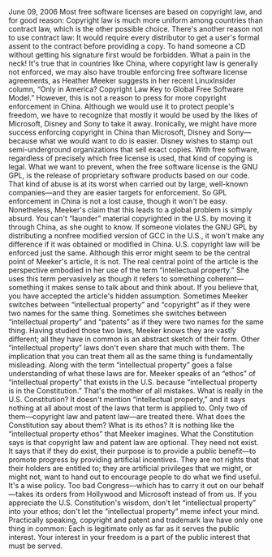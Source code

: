 June 09, 2006 Most free software licenses are based on copyright law, and for good reason: Copyright law is much more uniform among countries than contract law, which is the other possible choice. There's another reason not to use contract law: It would require every distributor to get a user's formal assent to the contract before providing a copy. To hand someone a CD without getting his signature first would be forbidden. What a pain in the neck! It's true that in countries like China, where copyright law is generally not enforced, we may also have trouble enforcing free software license agreements, as Heather Meeker suggests in her recent LinuxInsider column, “Only in America? Copyright Law Key to Global Free Software Model.” However, this is not a reason to press for more copyright enforcement in China. Although we would use it to protect people's freedom, we have to recognize that mostly it would be used by the likes of Microsoft, Disney and Sony to take it away. Ironically, we might have more success enforcing copyright in China than Microsoft, Disney and Sony—because what we would want to do is easier. Disney wishes to stamp out semi-underground organizations that sell exact copies. With free software, regardless of precisely which free license is used, that kind of copying is legal. What we want to prevent, when the free software license is the GNU GPL, is the release of proprietary software products based on our code. That kind of abuse is at its worst when carried out by large, well-known companies—and they are easier targets for enforcement. So GPL enforcement in China is not a lost cause, though it won't be easy. Nonetheless, Meeker's claim that this leads to a global problem is simply absurd. You can't “launder” material copyrighted in the U.S. by moving it through China, as she ought to know. If someone violates the GNU GPL by distributing a nonfree modified version of GCC in the U.S., it won't make any difference if it was obtained or modified in China. U.S. copyright law will be enforced just the same. Although this error might seem to be the central point of Meeker's article, it is not. The real central point of the article is the perspective embodied in her use of the term “intellectual property.” She uses this term pervasively as though it refers to something coherent—something it makes sense to talk about and think about. If you believe that, you have accepted the article's hidden assumption. Sometimes Meeker switches between “intellectual property” and “copyright” as if they were two names for the same thing. Sometimes she switches between “intellectual property” and “patents” as if they were two names for the same thing. Having studied those two laws, Meeker knows they are vastly different; all they have in common is an abstract sketch of their form. Other “intellectual property” laws don't even share that much with them. The implication that you can treat them all as the same thing is fundamentally misleading. Along with the term “intellectual property” goes a false understanding of what these laws are for. Meeker speaks of an “ethos” of “intellectual property” that exists in the U.S. because “intellectual property is in the Constitution.” That's the mother of all mistakes. What is really in the U.S. Constitution? It doesn't mention “intellectual property,” and it says nothing at all about most of the laws that term is applied to. Only two of them—copyright law and patent law—are treated there. What does the Constitution say about them? What is its ethos? It is nothing like the “intellectual property ethos” that Meeker imagines. What the Constitution says is that copyright law and patent law are optional. They need not exist. It says that if they do exist, their purpose is to provide a public benefit—to promote progress by providing artificial incentives. They are not rights that their holders are entitled to; they are artificial privileges that we might, or might not, want to hand out to encourage people to do what we find useful. It's a wise policy. Too bad Congress—which has to carry it out on our behalf—takes its orders from Hollywood and Microsoft instead of from us. If you appreciate the U.S. Constitution's wisdom, don't let “intellectual property” into your ethos; don't let the “intellectual property” meme infect your mind. Practically speaking, copyright and patent and trademark law have only one thing in common: Each is legitimate only as far as it serves the public interest. Your interest in your freedom is a part of the public interest that must be served.